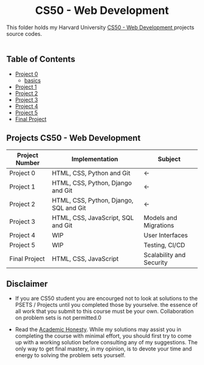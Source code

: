 <h1 align="center"> CS50 - Web Development</h1>

This folder holds my Harvard University <a href="https://cs50.harvard.edu/web/2020/">CS50 - Web Development </a> projects source codes. <br/><br/>

## Table of Contents

- [Project 0](/project0)
  - [basics](/project0/basic)
- [Project 1](/project1)
- [Project 2](/project2)
- [Project 3](/project3)
- [Project 4](/project4)
- [Project 5](/project5)
- [Final Project](/final)

## Projects CS50 - Web Development

| Project Number | Implementation                         | Subject                  |
| -------------- | -------------------------------------- | ------------------------ |
| Project 0      | HTML, CSS, Python and Git              | <-                       |
| Project 1      | HTML, CSS, Python, Django and Git      | <-                       |
| Project 2      | HTML, CSS, Python, Django, SQL and Git | <-                       |
| Project 3      | HTML, CSS, JavaScript, SQL and Git     | Models and Migrations    |
| Project 4      | WIP                                    | User Interfaces          |
| Project 5      | WIP                                    | Testing, CI/CD           |
| Final Project  | HTML, CSS, JavaScript                  | Scalability and Security |

## Disclaimer

- If you are CS50 student you are encourged not to look at solutions to the PSETS / Projects until you completed those by yourselve. the essence of all work that you submit to this course must be your own. Collaboration on problem sets is not permitted.0

- Read the [Academic Honesty](https://cs50.harvard.edu/x/2021/honesty/). While my solutions may assist you in completing the course with minimal effort, you should first try to come up with a working solution before consulting any of my suggestions. The only way to get final mastery, in my opinion, is to devote your time and energy to solving the problem sets yourself.
